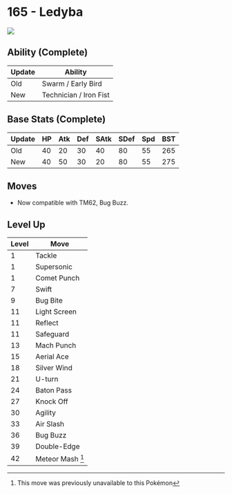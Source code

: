 # 165 - Ledyba
![][165]

## Ability (Complete)

Update | Ability
---    | ---
Old    | Swarm / Early Bird
New    | Technician / Iron Fist

## Base Stats (Complete)

Update | HP | Atk | Def | SAtk | SDef | Spd | BST
---    | ---| --- | --- | ---  | ---  | --- | ---
Old    | 40 |  20 |  30 |  40  |  80  |  55  |  265
New    | 40 |  50 |  30 |  20  |  80  |  55  |  275

## Moves

 - Now compatible with TM62, Bug Buzz.

## Level Up

Level | Move
---   | ---
  1   | Tackle
  1   | Supersonic
  1   | Comet Punch
  7   | Swift
  9   | Bug Bite
 11   | Light Screen
 11   | Reflect
 11   | Safeguard
 13   | Mach Punch
 15   | Aerial Ace
 18   | Silver Wind
 21   | U-turn
 24   | Baton Pass
 27   | Knock Off
 30   | Agility
 33   | Air Slash
 36   | Bug Buzz
 39   | Double-Edge
 42   | Meteor Mash [^1]




[^1]: This move was previously unavailable to this Pokémon

[165]: ../img/pokemon/165.png
